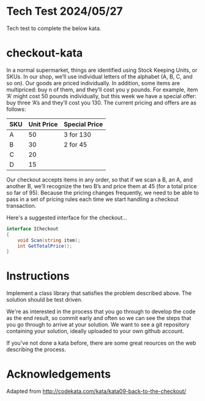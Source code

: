 # Tech Test 2024/05/27

Tech test to complete the below kata.

# checkout-kata

In a normal supermarket, things are identified using Stock Keeping Units, or SKUs. In our shop, we’ll use individual letters of the alphabet (A, B, C, and so on). Our goods are priced individually. In addition, some items are multipriced: buy n of them, and they’ll cost you y pounds. For example, item ‘A’ might cost 50 pounds individually, but this week we have a special offer: buy three ‘A’s and they’ll cost you 130. The current pricing and offers are as follows:

| SKU | Unit Price | Special Price |
| --- | ---------- | ------------- |
| A   | 50         | 3 for 130     |
| B   | 30         | 2 for 45      |
| C   | 20         |               |
| D   | 15         |               |

Our checkout accepts items in any order, so that if we scan a B, an A, and another B, we’ll recognize the two B’s and price them at 45 (for a total price so far of 95). Because the pricing changes frequently, we need to be able to pass in a set of pricing rules each time we start handling a checkout transaction.

Here's a suggested interface for the checkout...

```cs
interface ICheckout
{
    void Scan(string item);
    int GetTotalPrice();
}
```

# Instructions

Implement a class library that satisfies the problem described above. The solution should be test driven.

We're as interested in the process that you go through to develop the code as the end result, so commit early and often so we can see the steps that you go through to arrive at your solution. We want to see a git repository containing your solution, ideally uploaded to your own github account.

If you've not done a kata before, there are some great reources on the web describing the process.

# Acknowledgements

Adapted from http://codekata.com/kata/kata09-back-to-the-checkout/
